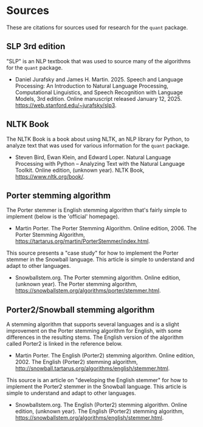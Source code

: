 # Sources

These are citations for sources used for research for the `quant` package.

## SLP 3rd edition

"SLP" is an NLP textbook that was used to source many of the algorithms for the `quant` package.

* Daniel Jurafsky and James H. Martin. 2025. Speech and Language Processing: An Introduction to Natural Language Processing, Computational Linguistics, and Speech Recognition with Language Models, 3rd edition. Online manuscript released January 12, 2025. <https://web.stanford.edu/~jurafsky/slp3>.

## NLTK Book

The NLTK Book is a book about using NLTK, an NLP library for Python, to analyze text that was used for various information for the `quant` package.

* Steven Bird, Ewan Klein, and Edward Loper. Natural Language Processing with Python – Analyzing Text with the Natural Language Toolkit. Online edition, (unknown year). NLTK Book, <https://www.nltk.org/book/>.

## Porter stemming algorithm

The Porter stemmer is English stemming algorithm that's fairly simple to implement (below is the 'official' homepage).

* Martin Porter. The Porter Stemming Algorithm. Online edition, 2006. The Porter Stemming Algorithm, <https://tartarus.org/martin/PorterStemmer/index.html>.

This source presents a "case study" for how to implement the Porter stemmer in the Snowball language.
This article is simple to understand and adapt to other languages.

* Snowballstem.org. The Porter stemming algorithm. Online edition, (unknown year). The Porter stemming algorithm, <https://snowballstem.org/algorithms/porter/stemmer.html>.

## Porter2/Snowball stemming algorithm

A stemming algorithm that supports several languages and is a slight improvement on the Porter stemming algorithm for English, with some differences in the resulting stems.
The English version of the algorithm called Porter2 is linked in the reference below.

* Martin Porter. The English (Porter2) stemming algorithm. Online edition, 2002. The English (Porter2) stemming algorithm, <http://snowball.tartarus.org/algorithms/english/stemmer.html>.

This source is an article on "developing the English stemmer" for how to implement the Porter2 stemmer in the Snowball language.
This article is simple to understand and adapt to other languages.

* Snowballstem.org. The English (Porter2) stemming algorithm. Online edition, (unknown year). The English (Porter2) stemming algorithm, <https://snowballstem.org/algorithms/english/stemmer.html>.
